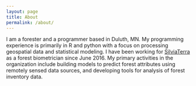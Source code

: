 ```yaml
---
layout: page
title: About
permalink: /about/
---
```


I am a forester and a programmer based in Duluth, MN. My programming experience is primarily in R and python with a focus on processing geospatial data and statistical modeling.
I have been working for [SilviaTerra] as a forest biometrician since June 2016. My primary activities in the organization include building models to predict forest attributes using remotely sensed data sources, and developing tools for analysis of forest inventory data.

[SilviaTerra]: https://github.com/SilviaTerra
